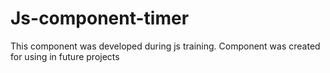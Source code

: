 # Js-component-timer


This component was developed during js training. Сomponent was created for using in future projects
